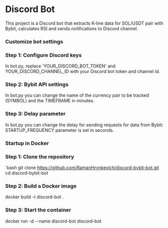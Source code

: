 # Discord Bot

This project is a Discord bot that extracts K-line data for SOL/USDT pair with Bybit, calculates RSI and sends notifications to Discord channel.

### Customize bot settings

### Step 1: Configure Discord keys

In bot.py, replace 'YOUR_DISCORD_BOT_TOKEN' and YOUR_DISCORD_CHANNEL_ID with your Discord bot token and channel id.

### Step 2: Bybit API settings
In bot.py you can change the name of the currency pair to be tracked (SYMBOL) and the TIMEFRAME in minutes.

### Step 3: Delay parameter
In bot.py you can change the delay for sending requests for data from Bybit: STARTUP_FREQUENCY parameter is set in seconds.



### Startup in Docker

### Step 1: Clone the repository

`bash
git clone https://github.com/RamanHrynkevich/discord-bybit-bot.git
cd discord-bybit-bot

### Step 2: Build a Docker image
docker build -t discord-bot . 

### Step 3: Start the container
docker run -d --name discord-bot discord-bot 
